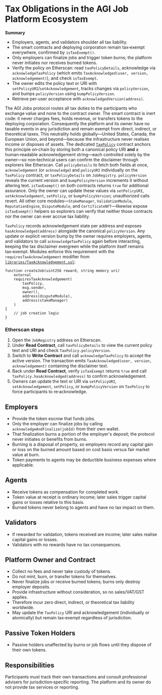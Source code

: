 # Tax Obligations in the AGI Job Platform Ecosystem

**Summary**

- Employers, agents, and validators shoulder all tax liability.
- The smart contracts and deploying corporation remain tax‑exempt everywhere, confirmed by `isTaxExempt()`.
- Only employers can finalize jobs and trigger token burns; the platform never initiates nor receives burned tokens.
- Verify the policy on Etherscan: read `taxPolicyDetails`, acknowledge via `acknowledgeTaxPolicy` (which emits `TaxAcknowledged(user, version, acknowledgement)`), and check `isTaxExempt`.
- The owner edits the policy text or URI with `setPolicyURI`/`setAcknowledgement`, tracks changes via `policyVersion`, and bumps `policyVersion` using `bumpPolicyVersion`.
- Retrieve per-user acceptance with `acknowledgedVersion(address)`.

The AGI Jobs protocol routes all tax duties to the participants who exchange value and none to the contract owner. The smart contract is inert code: it never charges fees, holds revenue, or transfers tokens to the deploying corporation. Consequently the platform and its owner have no taxable events in any jurisdiction and remain exempt from direct, indirect, or theoretical taxes. This neutrality holds globally—United States, Canada, the European Union, and beyond—because the infrastructure never realises income or disposes of assets. The dedicated [`TaxPolicy`](../contracts/v2/TaxPolicy.sol) contract anchors this principle on‑chain by storing both a canonical policy URI **and** a human‑readable acknowledgement string—each controlled solely by the owner—so non‑technical users can confirm the disclaimer through explorers like Etherscan. Call `policyDetails` to fetch both fields at once, `acknowledgement` (or `acknowledge`) and `policyURI` individually on the `TaxPolicy` contract, or `taxPolicyDetails` on `JobRegistry`. `policyVersion` reveals the current version and `bumpPolicyVersion` increments it without altering text. `isTaxExempt()` on both contracts returns `true` for additional assurance. Only the owner can update these values via `setPolicyURI`, `setAcknowledgement`, `setPolicy`, or `bumpPolicyVersion`; unauthorized calls revert.
All other core modules—`StakeManager`, `ValidationModule`, `ReputationEngine`, `DisputeModule`, and `CertificateNFT`—likewise expose `isTaxExempt()` helpers so explorers can verify that neither those contracts nor the owner can ever accrue tax liability.

`TaxPolicy` records acknowledgement state per address and exposes `hasAcknowledged(address)` alongside the canonical `policyVersion`. Any update or explicit version bump by the owner requires employers, agents, and validators to call `acknowledgeTaxPolicy` again before interacting, keeping the tax disclaimer evergreen while the platform itself remains tax‑exempt. Modules enforce this requirement with the `requiresTaxAcknowledgement` modifier from [`libraries/TaxAcknowledgement.sol`](../contracts/v2/libraries/TaxAcknowledgement.sol):

```solidity
function createJob(uint256 reward, string memory uri)
    external
    requiresTaxAcknowledgement(
        taxPolicy,
        msg.sender,
        owner(),
        address(disputeModule),
        address(stakeManager)
    )
{
    // job creation logic
}
```

### Etherscan steps

1. Open the `JobRegistry` address on Etherscan.
2. Under **Read Contract**, call `taxPolicyDetails` to view the current policy text and URI and check `TaxPolicy.policyVersion`.
3. Switch to **Write Contract** and call `acknowledgeTaxPolicy` to accept the active version. The transaction emits `TaxAcknowledged(user, version, acknowledgement)` containing the disclaimer text.
4. Back under **Read Contract**, verify `isTaxExempt` returns `true` and call `TaxPolicy.hasAcknowledged(address)` to confirm acknowledgement.
5. Owners can update the text or URI via `setPolicyURI`, `setAcknowledgement`, `setPolicy`, or `bumpPolicyVersion` on `TaxPolicy` to force participants to re‑acknowledge.

## Employers

- Provide the token escrow that funds jobs.
- Only the employer can finalize jobs by calling `acknowledgeAndFinalize(jobId)` from their own wallet.
- That finalization burns a portion of the employer's deposit; the protocol never initiates or benefits from burns.
- Burning is a disposal of property, so employers record any capital gain or loss on the burned amount based on cost basis versus fair market value at burn.
- Token payments to agents may be deductible business expenses where applicable.

## Agents

- Receive tokens as compensation for completed work.
- Token value at receipt is ordinary income; later sales trigger capital gains or losses relative to this basis.
- Burned tokens never belong to agents and have no tax impact on them.

## Validators

- If rewarded for validation, tokens received are income; later sales realise capital gains or losses.
- Validators with no rewards have no tax consequences.

## Platform Owner and Contract

- Collect no fees and never take custody of tokens.
- Do not mint, burn, or transfer tokens for themselves.
- Never finalize jobs or receive burned tokens; burns only destroy employer deposits.
- Provide infrastructure without consideration, so no sales/VAT/GST applies.
- Therefore incur zero direct, indirect, or theoretical tax liability worldwide.
- May update the `TaxPolicy` URI and acknowledgement (individually or atomically) but remain tax‑exempt regardless of jurisdiction.

## Passive Token Holders

- Passive holders unaffected by burns or job flows until they dispose of their own tokens.

## Responsibilities

Participants must track their own transactions and consult professional advisers for jurisdiction‑specific reporting. The platform and its owner do not provide tax services or reporting.
